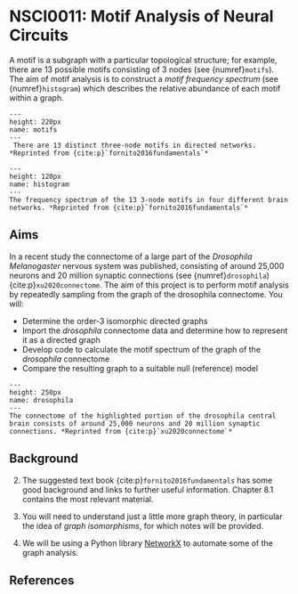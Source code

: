 # NSCI0011: Motif Analysis of Neural Circuits

A motif is a subgraph with a particular topological structure; for example, there are 13 possible motifs consisting of 3 nodes (see {numref}`motifs`). The aim of motif analysis is to construct a *motif frequency spectrum* (see {numref}`histogram`) which describes the relative abundance of each motif within a graph.
```{figure} motifs.png
---
height: 220px
name: motifs
---
 There are 13 distinct three-node motifs in directed networks. *Reprinted from {cite:p}`fornito2016fundamentals`*
```

```{figure} histogram.png
---
height: 120px
name: histogram
---
The frequency spectrum of the 13 3-node motifs in four different brain networks. *Reprinted from {cite:p}`fornito2016fundamentals`*
```

## Aims

In a recent study the connectome of a large part of the *Drosophila Melanogaster* nervous system was published, consisting of around 25,000 neurons and 20 million synaptic connections (see {numref}`drosophila`) {cite:p}`xu2020connectome`. The aim of this project is to perform motif analysis by repeatedly sampling from the graph of the drosophila connectome. You will:

 - Determine the order-3 isomorphic directed graphs
 - Import the *drosophila* connectome data and determine how to represent it as a directed graph
 - Develop code to calculate the motif spectrum of the graph of the *drosophila* connectome
 - Compare the resulting graph to a suitable null (reference) model

```{figure} drosophila.png
---
height: 250px
name: drosophila
---
The connectome of the highlighted portion of the drosophila central brain consists of around 25,000 neurons and 20 million synaptic connections. *Reprinted from {cite:p}`xu2020connectome`*
```

## Background

2. The suggested text book {cite:p}`fornito2016fundamentals` has some good background and links to further useful information. Chapter 8.1 contains the most relevant material.

3. You will need to understand just a little more graph theory, in particular the idea of *graph isomorphisms*, for which notes will be provided.

4. We will be using a Python library [NetworkX](https://networkx.org/) to automate some of the graph analysis.

## References

```{bibliography}
```
